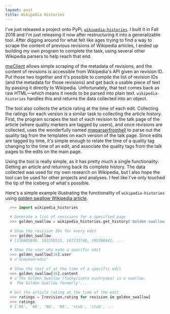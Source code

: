 ```yaml
---
layout: post
title: Wikipedia Histories
---
```


I've just released a project onto PyPi, [``wikipedia-histories``](https://pypi.org/project/wikipedia-histories/). I built it in Fall 2018 and I'm just releasing it now after restructuring it into a generalizable tool. After digging around for what felt like ages trying to find a way to scrape the content of previous revisions of Wikipedia articles, I ended up building my own program to complete the task, using several other Wikipedia parsers to help reach that end. 

[mwClient](https://pypi.org/project/mwclient/) allows simple scraping of the metadata of revisions, and the content of revisions is accessible from Wikipedia's API given an revision ID. Put those two together and it's possible to compile the list of revision IDs (and the metadata for those revisions) and get back a usable piece of text by passing it directly to Wikipedia. Unfortunately, that text comes back as raw HTML—which means it needs to be parsed into plain text. ```wikipedia-histories``` handles this and returns the data collected into an object.

The tool also collects the article rating at the time of each edit. Collecting the ratings for each version is a similar task to collecting the article history. First, the program scrapes the text of each revision to the talk page of the article (where quality markers are tagged by users), and once revisions are collected, uses the wonderfully named [mwparserfromhell](https://mwparserfromhell.readthedocs.io/en/latest/) to parse out the quality tag from the templates on each version of the talk page. Since edits are tagged by time, it's simple enough to relate the time of a quality tag changing to the time of an edit, and associate the quality tags from the talk pages to the edits on the main page.

Using the tool is really simple, as it has pretty much a single functionality: Getting an article and returning back its complete history. The data collected was used for my own research on Wikipedia, but I also hope the tool can be used for other projects and analyses. I feel like I've only touched the tip of the iceberg of what's possible.

Here's a simple example illustrating the functionality of ```wikipedia-histories``` using [golden swallow Wikipedia article](https://en.wikipedia.org/wiki/Golden_swallow).

```python
  >>> import wikipedia_histories
  
  # Generate a list of revisions for a specified page
  >>> golden_swallow = wikipedia_histories.get_history('Golden swallow')
  
  # Show the revision IDs for every edit
  >>> golden_swallow
  # [130805848, 162259515, 167233740, 195388442, ...
  
  # Show the user who made a specific edit
  >>> golden_swallow[16].user
  # u'Snowmanradio'
  
  # Show the text of at the time of a specific edit
  >>> golden_swallow[16].content
  # u'The Golden Swallow (Tachycineta euchrysea) is a swallow.
  #  The Golden Swallow formerly'...
  
  # Get the article rating at the time of the edit
  >>> ratings = [revision.rating for revision in golden_swallow]
  >>> ratings
  # ['NA', 'NA', 'NA', 'NA', 'stub', 'stub', ...
```
